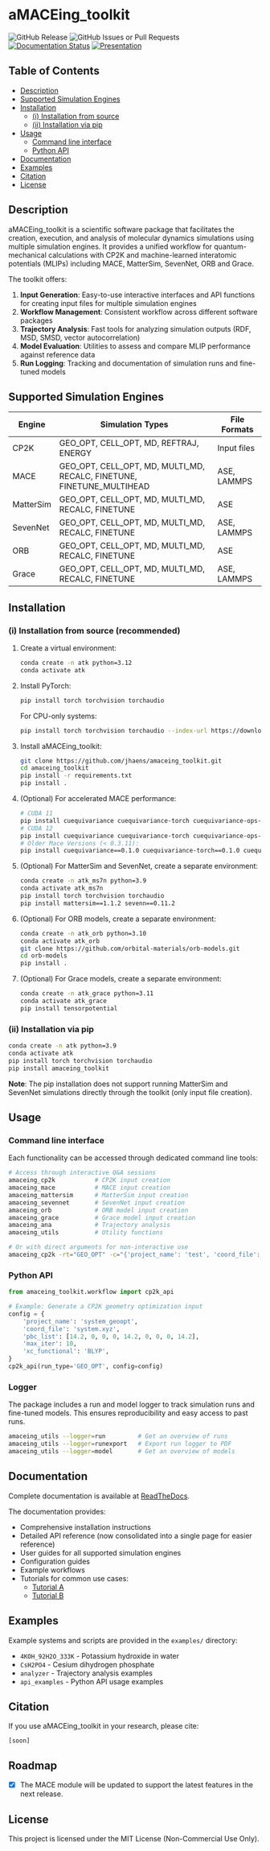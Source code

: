 # aMACEing_toolkit

![GitHub Release](https://img.shields.io/github/v/release/jhaens/amaceing_toolkit)
![GitHub Issues or Pull Requests](https://img.shields.io/github/issues/jhaens/amaceing_toolkit)
[![Documentation Status](https://app.readthedocs.org/projects/amaceing-toolkit/badge/)](https://amaceing-toolkit.readthedocs.io/en/latest/)
[![Presentation](https://img.shields.io/badge/Presentation-PDF-green)](https://cloud.tu-ilmenau.de/s/oYzns2qkKNYLS3L)
<!--- [![arXiv](https://img.shields.io/badge/arXiv-<INDEX>-<COLOR>.svg)](https://arxiv.org/abs/<INDEX>) -->


## Table of Contents
- [Description](#description)
- [Supported Simulation Engines](#supported-simulation-engines)
- [Installation](#installation)
  - [(i) Installation from source](#i-installation-from-source)
  - [(ii) Installation via pip](#ii-installation-via-pip)
- [Usage](#usage)
  - [Command line interface](#command-line-interface)
  - [Python API](#python-api)
- [Documentation](#documentation)
- [Examples](#examples)
- [Citation](#citation)
- [License](#license)


## Description
aMACEing_toolkit is a scientific software package that facilitates the creation, execution, and analysis of molecular dynamics simulations using multiple simulation engines. It provides a unified workflow for quantum-mechanical calculations with CP2K and machine-learned interatomic potentials (MLIPs) including MACE, MatterSim, SevenNet, ORB and Grace.

The toolkit offers:

1. **Input Generation**: Easy-to-use interactive interfaces and API functions for creating input files for multiple simulation engines
2. **Workflow Management**: Consistent workflow across different software packages
3. **Trajectory Analysis**: Fast tools for analyzing simulation outputs (RDF, MSD, SMSD, vector autocorrelation)
4. **Model Evaluation**: Utilities to assess and compare MLIP performance against reference data
5. **Run Logging**: Tracking and documentation of simulation runs and fine-tuned models

## Supported Simulation Engines

| Engine | Simulation Types | File Formats |
| ------ | --------------- | ----------- |
| CP2K | GEO_OPT, CELL_OPT, MD, REFTRAJ, ENERGY | Input files |
| MACE | GEO_OPT, CELL_OPT, MD, MULTI_MD, RECALC, FINETUNE, FINETUNE_MULTIHEAD | ASE, LAMMPS |
| MatterSim | GEO_OPT, CELL_OPT, MD, MULTI_MD, RECALC, FINETUNE | ASE |
| SevenNet | GEO_OPT, CELL_OPT, MD, MULTI_MD, RECALC, FINETUNE | ASE, LAMMPS |
| ORB | GEO_OPT, CELL_OPT, MD, MULTI_MD, RECALC, FINETUNE | ASE |
| Grace | GEO_OPT, CELL_OPT, MD, MULTI_MD, RECALC, FINETUNE | ASE, LAMMPS |

## Installation


### (i) Installation from source (recommended)

1. Create a virtual environment:
   ```bash
   conda create -n atk python=3.12
   conda activate atk
   ```

2. Install PyTorch:
   ```bash
   pip install torch torchvision torchaudio
   ```
   For CPU-only systems:
   ```bash
   pip install torch torchvision torchaudio --index-url https://download.pytorch.org/whl/cpu
   ```

3. Install aMACEing_toolkit:
   ```bash
   git clone https://github.com/jhaens/amaceing_toolkit.git
   cd amaceing_toolkit
   pip install -r requirements.txt
   pip install .
   ```

4. (Optional) For accelerated MACE performance:
   ```bash
   # CUDA 11
   pip install cuequivariance cuequivariance-torch cuequivariance-ops-torch-cu11
   # CUDA 12
   pip install cuequivariance cuequivariance-torch cuequivariance-ops-torch-cu12
   # Older Mace Versions (< 0.3.11):
   pip install cuequivariance==0.1.0 cuequivariance-torch==0.1.0 cuequivariance-ops-torch-cu12==0.1.0
   ```

5. (Optional) For MatterSim and SevenNet, create a separate environment:
   ```bash
   conda create -n atk_ms7n python=3.9
   conda activate atk_ms7n
   pip install torch torchvision torchaudio
   pip install mattersim==1.1.2 sevenn==0.11.2
   ```

6. (Optional) For ORB models, create a separate environment:
   ```bash
   conda create -n atk_orb python=3.10
   conda activate atk_orb
   git clone https://github.com/orbital-materials/orb-models.git
   cd orb-models
   pip install .
   ```

7. (Optional) For Grace models, create a separate environment:
   ```bash
   conda create -n atk_grace python=3.11
   conda activate atk_grace
   pip install tensorpotential
   ```

### (ii) Installation via pip

```bash
conda create -n atk python=3.9
conda activate atk
pip install torch torchvision torchaudio
pip install amaceing_toolkit
```

**Note**: The pip installation does not support running MatterSim and SevenNet simulations directly through the toolkit (only input file creation).

## Usage

### Command line interface

Each functionality can be accessed through dedicated command line tools:

```bash
# Access through interactive Q&A sessions
amaceing_cp2k           # CP2K input creation
amaceing_mace           # MACE input creation
amaceing_mattersim      # MatterSim input creation
amaceing_sevennet       # SevenNet input creation
amaceing_orb            # ORB model input creation
amaceing_grace          # Grace model input creation
amaceing_ana            # Trajectory analysis
amaceing_utils          # Utility functions

# Or with direct arguments for non-interactive use
amaceing_cp2k -rt="GEO_OPT" -c="{'project_name': 'test', 'coord_file': 'system.xyz', 'pbc_list': [10 0 0 0 10 0 0 0 10]}"
```

### Python API

```python
from amaceing_toolkit.workflow import cp2k_api

# Example: Generate a CP2K geometry optimization input
config = {
    'project_name': 'system_geoopt',
    'coord_file': 'system.xyz',
    'pbc_list': [14.2, 0, 0, 0, 14.2, 0, 0, 0, 14.2],
    'max_iter': 10,
    'xc_functional': 'BLYP',
}
cp2k_api(run_type='GEO_OPT', config=config)
```

### Logger
The package includes a run and model logger to track simulation runs and fine-tuned models. This ensures reproducibility and easy access to past runs. 

```bash
amaceing_utils --logger=run         # Get an overview of runs
amaceing_utils --logger=runexport   # Export run logger to PDF
amaceing_utils --logger=model       # Get an overview of models
```

## Documentation

Complete documentation is available at [ReadTheDocs](https://amaceing-toolkit.readthedocs.io/en/latest/).

The documentation provides:
- Comprehensive installation instructions
- Detailed API reference (now consolidated into a single page for easier reference)
- User guides for all supported simulation engines
- Configuration guides
- Example workflows
- Tutorials for common use cases: 
  - [Tutorial A](https://colab.research.google.com/drive/17sz84cj8PTPJPxAjs4IHuFamNq2g5mBM?usp=sharing)
  - [Tutorial B](https://colab.research.google.com/drive/1laGokzPIKxsPjj3GXn383Cu22Fq_ihb2?usp=sharing)


## Examples

Example systems and scripts are provided in the `examples/` directory:
- `4KOH_92H2O_333K` - Potassium hydroxide in water
- `CsH2PO4` - Cesium dihydrogen phosphate
- `analyzer` - Trajectory analysis examples
- `api_examples` - Python API usage examples

## Citation

If you use aMACEing_toolkit in your research, please cite:

```
[soon]
```

## Roadmap

- [x] The MACE module will be updated to support the latest features in the next release.

## License

This project is licensed under the MIT License (Non-Commercial Use Only).